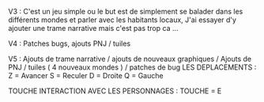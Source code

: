 V3 : 
C'est un jeu simple ou le but est de simplement se balader dans les différents mondes et parler avec les habitants locaux, 
J'ai essayer d'y ajouter une trame narrative mais c'est pas trop ca ...

V4 : 
Patches bugs, ajouts PNJ / tuiles

V5 : 
Ajouts de trame narrative / ajouts de nouveaux graphiques / Ajouts de PNJ / tuiles ( 4 nouveaux mondes ) / patches de bug 
LES DEPLACEMENTS : 
Z = Avancer
S = Reculer
D = Droite
Q = Gauche


TOUCHE INTERACTION AVEC LES PERSONNAGES : 
TOUCHE = E
